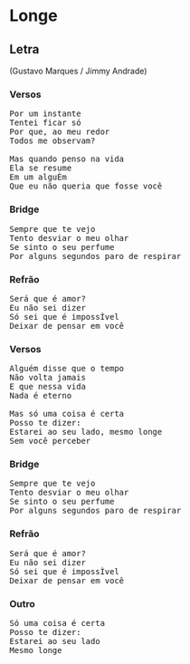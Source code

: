 # Longe
## Letra
(Gustavo Marques / Jimmy Andrade)
### Versos
<pre>
Por um instante
Tentei ficar só
Por que, ao meu redor
Todos me observam?

Mas quando penso na vida
Ela se resume
Em um alguÈm
Que eu não queria que fosse você
</pre>
### Bridge
<pre>
Sempre que te vejo
Tento desviar o meu olhar
Se sinto o seu perfume
Por alguns segundos paro de respirar
</pre>
### Refrão
<pre>
Será que é amor?
Eu não sei dizer
Só sei que é impossÌvel
Deixar de pensar em você
</pre>
### Versos
<pre>
Alguém disse que o tempo
Não volta jamais
E que nessa vida
Nada é eterno

Mas só uma coisa é certa
Posso te dizer:
Estarei ao seu lado, mesmo longe
Sem você perceber
</pre>
### Bridge
<pre>
Sempre que te vejo
Tento desviar o meu olhar
Se sinto o seu perfume
Por alguns segundos paro de respirar
</pre>
### Refrão
<pre>
Será que é amor?
Eu não sei dizer
Só sei que é impossÌvel
Deixar de pensar em você
</pre>
### Outro
<pre>
Só uma coisa é certa
Posso te dizer:
Estarei ao seu lado
Mesmo longe
</pre>
